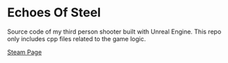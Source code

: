 # Echoes Of Steel
Source code of my third person shooter built with Unreal Engine. This repo only includes cpp files related to the game logic.

[Steam Page](https://store.steampowered.com/app/2580010/Echoes_Of_Steel/)
